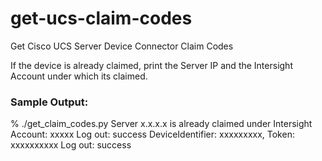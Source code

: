 # get-ucs-claim-codes
Get Cisco UCS Server Device Connector Claim Codes

If the device is already claimed, print the Server IP and the Intersight Account under which its claimed. 

### Sample Output:
% ./get_claim_codes.py
Server x.x.x.x is already claimed under Intersight Account: xxxxx
Log out: success
DeviceIdentifier: xxxxxxxxx, Token: xxxxxxxxxx
Log out: success
